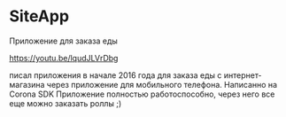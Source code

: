 # SiteApp
Приложение для заказа еды

https://youtu.be/lqudJLVrDbg

писал приложения в начале 2016 года для заказа еды с интернет-магазина через приложение для мобильного телефона.
Написанно на Corona SDK
Приложение полностью работоспособно, через него все еще можно заказать роллы ;)
